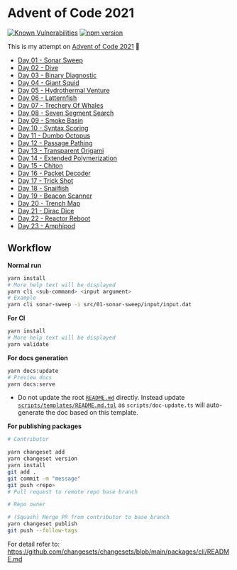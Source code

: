 # Advent of Code 2021

[![Known Vulnerabilities](https://snyk.io/test/github/jimmychu0807/advent-of-code-2021/badge.svg)](https://snyk.io/test/github/jimmychu0807/advent-of-code-2021) [![npm version](https://badge.fury.io/js/@jimmychu0807%2Faoc-2021.svg)](https://badge.fury.io/js/@jimmychu0807%2Faoc-2021)

This is my attempt on [Advent of Code 2021](https://adventofcode.com/2021) :rocket:

- [Day 01 - Sonar Sweep](/01-sonar-sweep.md)
- [Day 02 - Dive](/02-dive.md)
- [Day 03 - Binary Diagnostic](/03-binary-diagnostic.md)
- [Day 04 - Giant Squid](/04-giant-squid.md)
- [Day 05 - Hydrothermal Venture](/05-hydrothermal-venture.md)
- [Day 06 - Latternfish](/06-latternfish.md)
- [Day 07 - Trechery Of Whales](/07-trechery-of-whales.md)
- [Day 08 - Seven Segment Search](/08-seven-segment-search.md)
- [Day 09 - Smoke Basin](/09-smoke-basin.md)
- [Day 10 - Syntax Scoring](/10-syntax-scoring.md)
- [Day 11 - Dumbo Octopus](/11-dumbo-octopus.md)
- [Day 12 - Passage Pathing](/12-passage-pathing.md)
- [Day 13 - Transparent Origami](/13-transparent-origami.md)
- [Day 14 - Extended Polymerization](/14-extended-polymerization.md)
- [Day 15 - Chiton](/15-chiton.md)
- [Day 16 - Packet Decoder](/16-packet-decoder.md)
- [Day 17 - Trick Shot](/17-trick-shot.md)
- [Day 18 - Snailfish](/18-snailfish.md)
- [Day 19 - Beacon Scanner](/19-beacon-scanner.md)
- [Day 20 - Trench Map](/20-trench-map.md)
- [Day 21 - Dirac Dice](/21-dirac-dice.md)
- [Day 22 - Reactor Reboot](/22-reactor-reboot.md)
- [Day 23 - Amphipod](/23-amphipod.md)

## Workflow

**Normal run**

```bash
yarn install
# More help text will be displayed
yarn cli <sub-command> <input argument>
# Example
yarn cli sonar-sweep -i src/01-sonar-sweep/input/input.dat
```

**For CI**

```bash
yarn install
# More help text will be displayed
yarn validate
```

**For docs generation**

```bash
yarn docs:update
# Preview docs
yarn docs:serve
```

- Do not update the root [`README.md`](https://github.com/jimmychu0807/advent-of-code-2021/blob/main/README.md) directly. Instead update [`scripts/templates/README.md.tpl`](https://github.com/jimmychu0807/advent-of-code-2021/blob/main/scripts/templates/README.md.tpl) as `scripts/doc-update.ts` will auto-generate the doc based on this template.

**For publishing packages**

```bash
# Contributor

yarn changeset add
yarn changeset version
yarn install
git add .
git commit -m "message"
git push <repo>
# Pull request to remote repo base branch

# Repo owner

# (Squash) Merge PR from contributor to base branch
yarn changeset publish
git push --follow-tags
```

For detail refer to: <https://github.com/changesets/changesets/blob/main/packages/cli/README.md>

